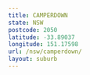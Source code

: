 ```yaml
---
title: CAMPERDOWN
state: NSW
postcode: 2050
latitude: -33.89037
longitude: 151.17598
url: /nsw/camperdown/
layout: suburb
---
```

